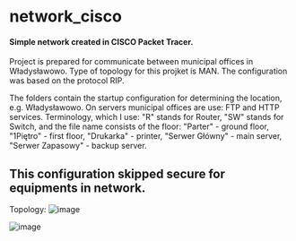 # network_cisco



#### Simple network created in CISCO Packet Tracer.
Project is prepared for communicate between municipal offices in Władysławowo. Type of topology for this projket is MAN. The configuration was based on the protocol RIP.

The folders contain the startup configuration for determining the location, e.g. Władysławowo. On servers municipal offices are use: FTP and HTTP services.
Terminology, which I use: "R" stands for Router, "SW" stands for Switch, and the file name consists of the floor: "Parter" - ground floor, "1Piętro" - first floor, "Drukarka" - printer, "Serwer Główny" - main server, "Serwer Zapasowy" - backup server.

## This configuration skipped secure for equipments in network.

Topology:
![image](https://github.com/BeNNeTTcik/network_cisco/assets/42866234/b38f39e2-d254-4a22-beb6-00e74c0b5c38)

![image](https://github.com/BeNNeTTcik/network_cisco/assets/42866234/e700a0f8-d64e-451c-ada7-cee0f1450d07)



